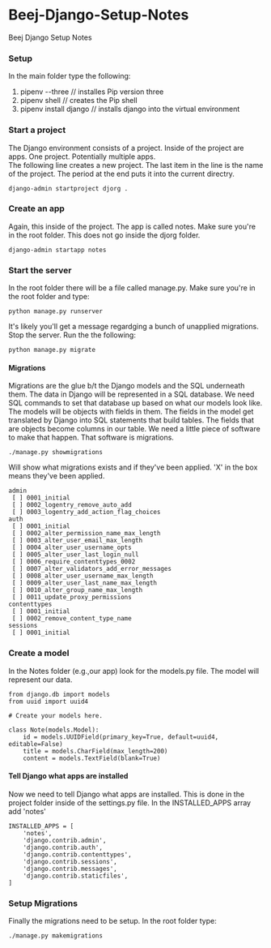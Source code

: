 # Beej-Django-Setup-Notes
Beej Django Setup Notes

### Setup
In the main folder type the following:    
1. pipenv --three   // installes Pip version three    
2. pipenv shell // creates the Pip shell    
3. pipenv install django // installs django into the virtual environment    


### Start a project

The Django environment consists of a project.  Inside of the project are apps.  One project.  Potentially multiple apps.    
The following line creates a new project.  The last item in the line is the name of the project. The period at the end puts it into the current directry.
```
django-admin startproject djorg .
```

### Create an app    
Again, this inside of the project.  The app is called notes. Make sure you're in the root folder. This does not go inside the djorg folder.
```
django-admin startapp notes
```

### Start the server
In the root folder there will be a file called manage.py.  Make sure you're in the root folder and type:
```
python manage.py runserver
```
It's likely you'll get a message regardging a bunch of unapplied migrations.  Stop the server. Run the the following:
```
python manage.py migrate
```

#### Migrations
Migrations are the glue b/t the Django models and the SQL underneath them. The data in Django will be represented in a SQL database.  We need SQL commands to set that database up based on what our models look like. The models will be objects with fields in them.  The fields in the model get translated by Django into SQL statements that build tables. The fields that are objects become columns in our table. We need a little piece of software to make that happen. That software is migrations.
```
./manage.py showmigrations
```
Will show what migrations exists and if they've been applied. 'X' in the box means they've been applied.
```
admin
 [ ] 0001_initial
 [ ] 0002_logentry_remove_auto_add
 [ ] 0003_logentry_add_action_flag_choices
auth
 [ ] 0001_initial
 [ ] 0002_alter_permission_name_max_length
 [ ] 0003_alter_user_email_max_length
 [ ] 0004_alter_user_username_opts
 [ ] 0005_alter_user_last_login_null
 [ ] 0006_require_contenttypes_0002
 [ ] 0007_alter_validators_add_error_messages
 [ ] 0008_alter_user_username_max_length
 [ ] 0009_alter_user_last_name_max_length
 [ ] 0010_alter_group_name_max_length
 [ ] 0011_update_proxy_permissions
contenttypes
 [ ] 0001_initial
 [ ] 0002_remove_content_type_name
sessions
 [ ] 0001_initial
 ```

### Create a model
In the Notes folder (e.g.,our app) look for the models.py file.  The model will represent our data.    
```
from django.db import models
from uuid import uuid4

# Create your models here.

class Note(models.Model):
    id = models.UUIDField(primary_key=True, default=uuid4, editable=False)
    title = models.CharField(max_length=200)
    content = models.TextField(blank=True)
```

#### Tell Django what apps are installed
Now we need to tell Django what apps are installed. This is done in the project folder inside of the settings.py file.  In the INSTALLED_APPS array add 'notes'
```
INSTALLED_APPS = [
    'notes',
    'django.contrib.admin',
    'django.contrib.auth',
    'django.contrib.contenttypes',
    'django.contrib.sessions',
    'django.contrib.messages',
    'django.contrib.staticfiles',
]
```
### Setup Migrations
Finally the migrations need to be setup.  In the root folder type:
```
./manage.py makemigrations
```
